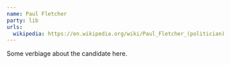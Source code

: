 ```yaml
---
name: Paul Fletcher
party: lib
urls:
  wikipedia: https://en.wikipedia.org/wiki/Paul_Fletcher_(politician)
---
```

Some verbiage about the candidate here.
